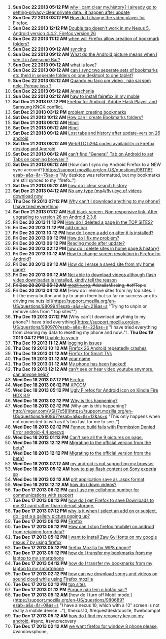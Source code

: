 1. **Sun Dec 22 2013 05:12 PM** [why i cant clear my.history? i already go to setting-privacy-clear private data.. it happen after update](https://support.mozilla.org/en-US/questions/981259?esab=a&s=&r=0&as=s "im using s3")
1. **Sun Dec 22 2013 03:12 PM** [How do I change the video player for Firefox.](https://support.mozilla.org/en-US/questions/981251?esab=a&s=&r=1&as=s "It doesn't operate in a manner that I like using.")
1. **Sun Dec 22 2013 12:12 PM** [Double tap doesn't work in my Nexus 5. Android version 4.4.2, Firefox version 26](https://support.mozilla.org/en-US/questions/981240?esab=a&s=&r=2&as=s "Double tap zoom doesn't work in my Nexus 5. Android version 4.4.2, Firefox ..")
1. **Sun Dec 22 2013 11:12 AM** [when will Firefox allow creation of bookmark folders?](https://support.mozilla.org/en-US/questions/981234?esab=a&s=&r=3&as=s "I just started using Firefox browser on my Nexus 7 android tablet. I unders..")
1. **Sun Dec 22 2013 09:12 AM** [syncing](https://support.mozilla.org/en-US/questions/981220?esab=a&s=&r=4&as=s "how do I sync my android phone & tablet with my laptop?")
1. **Sun Dec 22 2013 09:12 AM** [What do the Android picture means when I see it in Awesome Bar?](https://support.mozilla.org/en-US/questions/981219?esab=a&s=&r=5&as=s "When I go to certain website i occasionally see the Android picture in the ..")
1. **Sun Dec 22 2013 09:12 AM** [what is love?](https://support.mozilla.org/en-US/questions/981217?esab=a&s=&r=6&as=s "love is a  sacrefice to sucsses")
1. **Sun Dec 22 2013 08:12 AM** [can i sync two seperate sets of bookmarks etc (held in seperate folders on one desktop) to one tablet?](https://support.mozilla.org/en-US/questions/981214?esab=a&s=&r=7&as=s "My wife and I have seperate user accounts on one laptop. We each have our o..")
1. **Sun Dec 22 2013 05:12 AM** [Quando eu faço um vídeo , não sai som nele. Porque isso ?](https://support.mozilla.org/en-US/questions/981206?esab=a&s=&r=8&as=s "A imagem sai normalmente porém não tem som. O connect A2 apresenta alguns ..")
1. **Sun Dec 22 2013 05:12 AM** [Anaschenja](https://support.mozilla.org/en-US/questions/981205?esab=a&s=&r=9&as=s "Chejnaanas")
1. **Sun Dec 22 2013 02:12 AM** [haw to install fairefox in my moble](https://support.mozilla.org/en-US/questions/981199?esab=a&s=&r=10&as=s "haw to install fairefox in my moble")
1. **Sat Dec 21 2013 07:12 PM** [Firefox for Android, Adobe Flash Player, and Samsung KNOX conflict.](https://support.mozilla.org/en-US/questions/981184?esab=a&s=&r=11&as=s "Hello.
I have a Galaxy Note 3. If I go to")
1. **Sat Dec 21 2013 03:12 PM** [problem creating bookmarks](https://support.mozilla.org/en-US/questions/981167?esab=a&s=&r=0&as=s "Using FF26.0.1 on Samsung Galaxy Note 3. I've used FF on my PC for years bu..")
1. **Sat Dec 21 2013 10:12 AM** [How can I create Bookmarks folders?](https://support.mozilla.org/en-US/questions/981050?esab=a&s=&r=1&as=s "I like to group similar bookmarks together for ease of navigation. Without ..")
1. **Sat Dec 21 2013 09:12 AM** [Hindi](https://support.mozilla.org/en-US/questions/981137?esab=a&s=&r=2&as=s "duplicate of")
1. **Sat Dec 21 2013 09:12 AM** [Hindi](https://support.mozilla.org/en-US/quesmoztions/981136?esab=a&s=&r=3&as=s "my mobile hindi no Sapport")
1. **Sat Dec 21 2013 09:12 AM** [Lost tabs and history after update-version 26 android](https://support.mozilla.org/en-US/questions/981135?esab=a&s=&r=4&as=s "hello")
1. **Sat Dec 21 2013 08:12 AM** [WebRTC h264 codec availability in Firefox desktop and Android](https://support.mozilla.org/en-US/questions/981134?esab=a&s=&r=5&as=s "Following the announcement of Cisco h264 availability for WebRTC in Firefox..")
1. **Sat Dec 21 2013 08:12 AM** [can't find "General" Tab on Android to set Tabs on opening browser ?](https://support.mozilla.org/en-US/questions/981129?esab=a&s=&r=6&as=s "Trying to set 2 Tabs as Home Pages when opening Firefox in Android - instru..")
1. **Sat Dec 21 2013 06:12 AM** [How can I sync my Android Firefox to a NEW sync account?](https://support.mozilla.org/en-US/questions/981118?esab=a&s=&r=7&as=s "My desktop was reformatted, but my bookmarks are still synced to my "firefo..")
1. **Sat Dec 21 2013 05:12 AM** [how do i clear search history](https://support.mozilla.org/en-US/questions/981107?esab=a&s=&r=8&as=s "Searches in Google")
1. **Sat Dec 21 2013 04:12 AM** [No any type (mp4/flv) eyc.of videos download now](https://support.mozilla.org/en-US/questions/981084?esab=a&s=&r=9&as=s "Some days before all type of videos download easily, But now no videos down..")
1. **Thu Dec 19 2013 07:12 PM** [Why can't I download anything to my phone? I have tried everything](https://support.mozilla.org/en-US/questions/980970?esab=a&s=&r=0&as=s "I have tried everything from clearing my data to resetting my phone and now..")
1. **Sat Dec 21 2013 01:12 AM** [Half black screen. Non responsive link. After upgrading to version 26 on Android 2.3.6](https://support.mozilla.org/en-US/questions/981096?esab=a&s=&r=10&as=s "Hello.")
1. **Fri Dec 20 2013 11:12 PM** [How do I deleted a page in the TOP SITES?](https://support.mozilla.org/en-US/questions/981069?esab=a&s=&r=11&as=s "What detail. ?")
1. **Fri Dec 20 2013 11:12 PM** [add on bar](https://support.mozilla.org/en-US/questions/981090?esab=a&s=&r=12&as=s "where is the add on bar for Firefox android")
1. **Fri Dec 20 2013 10:12 PM** [how do I open a add on after it is installed?](https://support.mozilla.org/en-US/questions/981088?esab=a&s=&r=13&as=s "I need to know how to open a add in after it is installed")
1. **Fri Dec 20 2013 09:12 PM** [How do I fix my problem?](https://support.mozilla.org/en-US/questions/981083?esab=a&s=&r=14&as=s "I can not get past the Firefox start page. If I type an address (or random ..")
1. **Fri Dec 20 2013 06:12 PM** [Reading mode after update?](https://support.mozilla.org/en-US/questions/981075?esab=a&s=&r=15&as=s "Hello!
So, I installed an update for Firefox, saved a few pages to Reading ..")
1. **Fri Dec 20 2013 02:12 PM** [how do I delete sites in home page & history?](https://support.mozilla.org/en-US/questions/981058?esab=a&s=&r=16&as=s "I entered some web addresses today & I want to be rid of them.  how do I cl..")
1. **Fri Dec 20 2013 10:12 AM** [How to change screen resolution in Firefox for Android?](https://support.mozilla.org/en-US/questions/981038?esab=a&s=&r=17&as=s "Hello
I have a Galaxy Note 3 which it's display resolution is 1920x1080.
If..")
1. **Fri Dec 20 2013 09:12 AM** [How do I erase a saved site from my home page?](https://support.mozilla.org/en-US/questions/981024?esab=a&s=&r=18&as=s "I can't seem to erase one of the sites that was saved to my home page. I pe..")
1. **Fri Dec 20 2013 06:12 AM** [Not able to download videos although flash video downloader is installed, kindly tell the reason](https://support.mozilla.org/en-US/questions/980985?esab=a&s=&r=19&as=s "Not able to download videos although flash video downloader is installed, k..")
1. ~~**Fri Dec 20 2013 05:12 AM** [mozilla.org](https://support.mozilla.org/en-US/questions/981002?esab=a&s=&r=20&as=s "firefox"), #detailsMissing, #offTopic~~
1. **Fri Dec 20 2013 04:12 AM** [How do i remove sites from my top sites. I hit the menu button and try to unpin them but so far no success anx its driving me nuts lol](https://support.mozilla.org/en-US/questions/980994?esab=a&s=&r=21&as=s "Trying to unpin or remove sites from " top sites"")
1. **Thu Dec 19 2013 07:12 PM** [Why can't I download anything to my phone? I have tried everything](https://support.mozilla.org/en-US/questions/980970?esab=a&s=&r=22&as=s "I have tried everything from clearing my data to resetting my phone and now.."1. **Thu Dec 19 2013 04:12 PM** [Unable to synch](https://support.mozilla.org/en-US/questions/980964?esab=a&s=&r=1&as=s "How do I find the Firefox synch button?")
1. **Thu Dec 19 2013 11:12 AM** [logging in issues](https://support.mozilla.org/en-US/questions/980933?esab=a&s=&r=2&as=s "tryimg to log in. am told that password and username is ok. tried many time..")
1. **Thu Dec 19 2013 10:12 AM** [Firefox 26 Android repeatedly crashes](https://support.mozilla.org/en-US/questions/980925?esab=a&s=&r=3&as=s "I am writing an app with lots of canvas and Dom manipulation with javascrip..")
1. **Thu Dec 19 2013 01:12 AM** [Firefox for Smart TVs](https://support.mozilla.org/en-US/questions/980894?esab=a&s=&r=4&as=s "I hope I'm posting this question in the right section. I love Firefox, I've..")
1. **Thu Dec 19 2013 01:12 AM** [your name](https://support.mozilla.org/en-US/questions/980893?esab=a&s=&r=5&as=s "harish")
1. **Thu Dec 19 2013 01:12 AM** [My phone has been hacked!](https://support.mozilla.org/en-US/questions/980892?esab=a&s=&r=6&as=s "This guy is in the room right next doour to me he's an insane Tweaker  With..")
1. **Thu Dec 19 2013 12:12 AM** [can't see or hear video youtube anymore,  can anyone help?](https://support.mozilla.org/en-US/questions/980891?esab=a&s=&r=7&as=s "started out fine, then I lost video...then audio. desired video comes up bu..")
1. **Wed Dec 18 2013 07:12 PM** [Firefox](https://support.mozilla.org/en-US/questions/980780?esab=a&s=&r=8&as=s "what is mean by Firefox")
1. **Wed Dec 18 2013 06:12 PM** [XPCOM](https://support.mozilla.org/en-US/questions/980881?esab=a&s=&r=9&as=s "Can someone please help me ...I keep getting COULDN'T LOAD XPCOM when ever ..")
1. **Wed Dec 18 2013 05:12 PM** [Ugly Firefox for Android icon on Kindle Fire HDX 8.9](https://support.mozilla.org/en-US/questions/980879?esab=a&s=&r=10&as=s "I have much praise for this browser which I have sideloaded onto my tablet...")
1. **Wed Dec 18 2013 02:12 PM** [Why is this happening?](https://support.mozilla.org/en-US/questions/980868?esab=a&s=&r=11&as=s "This occurs when not connected to wifi as that is too fast to see it happen..")
1. **Wed Dec 18 2013 02:12 PM** [Why am is this happening? http://imgur.com/VSH7x58](https://support.mozilla.org/en-US/questions/980867?esab=a&s=&r=12&as=s "This only happens when not connected to wifi as it's too fast for me to see..")
1. **Wed Dec 18 2013 02:12 PM** [Fennec build fails with Permission Denied Error android-4.4 execvp](https://support.mozilla.org/en-US/questions/980862?esab=a&s=&r=13&as=s "While attempting to build Fennec, the following error occurs, right after p..")
1. **Wed Dec 18 2013 01:12 PM** [Can't see all the 9 pictures on page.](https://support.mozilla.org/en-US/questions/980859?esab=a&s=&r=14&as=s "There are 9 pictures on this site in the link below, and I only see one?
It..")
1. **Wed Dec 18 2013 12:12 PM** [Migrating to the official version from the beta?](https://support.mozilla.org/en-US/questions/980850?esab=a&s=&r=15&as=s "Hi, 
I downloaded the beta version lately, and I have used for a while. How..")
1. **Wed Dec 18 2013 12:12 PM** [Migrating to the official version from the beta?](https://support.mozilla.org/en-US/questions/980849?esab=a&s=&r=16&as=s "(this post was accidentally sent incomplete, there was no edit link in the ..")
1. **Wed Dec 18 2013 07:12 AM** [my android is not supporting my browser](https://support.mozilla.org/en-US/questions/980822?esab=a&s=&r=0&as=s "App won't open")
1. **Wed Dec 18 2013 05:12 AM** [how to play flash content on Sony experia sp](https://support.mozilla.org/en-US/questions/980813?esab=a&s=&r=1&as=s "I'm running jellybean 4.1.2 trying to play On demand channels such as deman..")
1. **Wed Dec 18 2013 02:12 AM** [prit application save as .aspx format](https://support.mozilla.org/en-US/questions/980804?esab=a&s=&r=2&as=s "when i click in website prit application it save as .aspx format.")
1. **Wed Dec 18 2013 12:12 AM** [how do i down videos?](https://support.mozilla.org/en-US/questions/980796?esab=a&s=&r=3&as=s "yes i been try every i knw of to dwn load video, but haven problem")
1. **Tue Dec 17 2013 08:12 PM** [can I use my cellphone number for communications with support](https://support.mozilla.org/en-US/questions/980788?esab=a&s=&r=4&as=s "559-549-1192")
1. **Tue Dec 17 2013 08:12 PM** [how do I get Firefox to save Downloads to my SD card rather than internal storage.](https://support.mozilla.org/en-US/questions/980785?esab=a&s=&r=5&as=s "I have filled up all of the space in internal storage, I bought an SD card ..")
1. **Tue Dec 17 2013 07:12 PM** [why is it when i select an add on or subject, do i get a a gallery picture poping up?](https://support.mozilla.org/en-US/questions/980772?esab=a&s=&r=6&as=s "just like icon pics ever time i click a highlited subject")
1. **Tue Dec 17 2013 06:12 PM** [Firefox](https://support.mozilla.org/en-US/questions/980780?esab=a&s=&r=7&as=s "what is mean by Firefox")
1. **Tue Dec 17 2013 06:12 PM** [How can I stop firefox (mobile) on android from retaining form data?](https://support.mozilla.org/en-US/questions/980779?esab=a&s=&r=8&as=s "I have an android based kiosk used by patients for appointment check in.  F..")
1. **Tue Dec 17 2013 05:12 PM** [I want to install Zaw Gyi fonts on my google nexus 7 by using firefox](https://support.mozilla.org/en-US/questions/980777?esab=a&s=&r=9&as=s "I am using google nexus 7 and would like to install burmese font (myanmar f..")
1. **Tue Dec 17 2013 05:12 PM** [firefox Mozilla for WP8 phone?](https://support.mozilla.org/en-US/questions/980773?esab=a&s=&r=10&as=s "Is thus available for WP8 [phone)????")
1. **Tue Dec 17 2013 05:12 PM** [how do I transfer my bookmarks from my laptop to my smartphone](https://support.mozilla.org/en-US/questions/980770?esab=a&s=&r=11&as=s "l have an Samsung galaxy exhibit")
1. **Tue Dec 17 2013 04:12 PM** [how do I transfer my bookmarks from my laptop to my smartphone](https://support.mozilla.org/en-US/questions/980766?esab=a&s=&r=12&as=s "I own a Samsung galaxy exhibit")
1. **Tue Dec 17 2013 02:12 PM** [how can we download songs and videos on sound cloud while using Firefox mozilla](https://support.mozilla.org/en-US/questions/980754?esab=a&s=&r=13&as=s "how can I downooad songs on sound cloud")
1. **Tue Dec 17 2013 02:12 PM** [top sites](https://support.mozilla.org/en-US/questions/980752?esab=a&s=&r=14&as=s "When you touch the address bar it brings up a top sites list. how do you de..")
1. **Tue Dec 17 2013 01:12 PM** [Porque não tem o botão sair?](https://support.mozilla.org/en-US/questions/980747?esab=a&s=&r=15&as=s "Acho desnecessário ele ficar sempre rodando, consome muita memória ram.")
1. **Tue Dec 17 2013 05:12 AM** [how do I turn off Mobil mode.](https://support.mozilla.org/en-US/questions/980689?esab=a&s=&r=0&as=s "I have a nexus 10, which with a 10" screen is not really a mobile device.  .."), #nexus10, #requestdesktopsite, #webcompat
1. **Tue Dec 17 2013 05:12 AM** [how do I find my recovery key on my android](https://support.mozilla.org/en-US/questions/980687?esab=a&s=&r=1&as=s "I cannot find my android recovery to synchronize"), #sync, #syncrecovery
1. **Tue Dec 17 2013 02:12 AM** [we want firefox for window 8 phone please](https://support.mozilla.org/en-US/questions/980680?esab=a&s=&r=2&as=s "Please develop Firefox app for Lumia"), #windowsphone,
